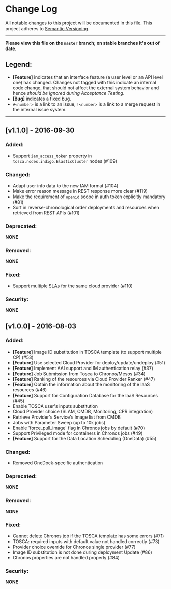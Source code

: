 # Change Log
All notable changes to this project will be documented in this file.
This project adheres to [Semantic Versioning](http://semver.org/).

---

**Please view this file on the `master` branch; on stable branches it's out of date.**

## Legend:
- **[Feature]** indicates that an interface feature (a user level or an API level one) has changed. Changes not tagged with this indicate an internal code change, that should not affect the external system behavior and hence *should be ignored during Acceptance Testing*.
- **[Bug]** indicates a fixed bug.
- `#<number>` is a link to an issue, `!<number>` is a link to a merge request in the internal issue system.

---
## [v1.1.0] - 2016-09-30

### Added:
- Support `iam_access_token` property in `tosca.nodes.indigo.ElasticCluster` nodes (#109)

### Changed:
- Adapt user info data to the new IAM format (#104)
- Make error reason message in REST response more clear (#119)
- Make the requirement of `openid` scope in auth token explicitly mandatory (#81)
- Sort in reverse-chronological order deployments and resources when retrieved from REST APIs (#101)

### Deprecated:
**NONE**

### Removed:
**NONE**

### Fixed:
- Support multiple SLAs for the same cloud provider (#110)

### Security:
**NONE**



## [v1.0.0] - 2016-08-03

### Added:
- **[Feature]** Image ID substitution in TOSCA template (to support multiple CP) (#53)
- **[Feature]** Use selected Cloud Provider for deploy/update/undeploy (#51)
- **[Feature]** Implement AAI support and IM authentication relay (#37)
- **[Feature]** Job Submission from Tosca to Chronos/Mesos (#34)
- **[Feature]** Ranking of the resources via Cloud Provider Ranker (#47)
- **[Feature]** Obtain the information about the monitoring of the IaaS resources (#46)
- **[Feature]** Support for Configuration Database for the IaaS Resources (#45)
- Enable TOSCA user's inputs substitution
- Cloud Provider choice (SLAM, CMDB, Monitoring, CPR integration)
- Retrieve Provider's Service's Image list from CMDB
- Jobs with Parameter Sweep (up to 10k jobs)
- Enable 'force_pull_image' flag in Chronos jobs by default (#70)
- Support Privileged mode for containers in Chronos jobs (#49)
- **[Feature]** Support for the Data Location Scheduling (OneData) (#55)

### Changed:
- Removed OneDock-specific authentication

### Deprecated:
**NONE**

### Removed:
**NONE**

### Fixed:
- Cannot delete Chronos job if the TOSCA template has some errors (#71)
- TOSCA: required inputs with default value not handled correctly (#73)
- Provider choice override for Chronos single provider (#77)
- Image ID substitution is not done during deployment Update (#86)
- Chronos properties are not handled properly (#84)

### Security:
**NONE**



[v1.0.0 (Unreleased)]: ../../compare/0.0.5...HEAD